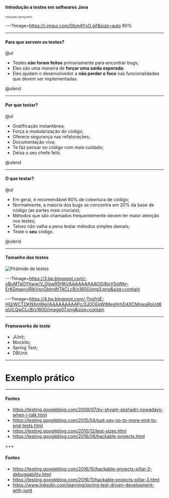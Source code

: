 #### Introdução a testes em softwares Java
<sub><sup><sup>Utilizando Spring MVC</sup></sup></sub>

---?image=https://i.imgur.com/GbmAYxO.gif&size=auto 90%

---

#### Para que servem os testes?

@ul

- Testes **não foram feitos** primariamente para encontrar bugs;
- Eles são uma maneira de **forçar uma saída esperada**;
- Eles ajudam o desenvolvedor a **não perder o foco** nas funcionalidades que devem ser implementadas.

@ulend

---

#### Por que testar?

@ul

- Gratificação instantânea;
- Força a modularização do código;
- Oferece segurança nas refatorações;
- Documentação viva;
- Te faz pensar no código com mais cuidado;
- Deixa o seu chefe feliz.

@ulend

---

#### O que testar?

@ul

- Em geral, é recomendável 80% de cobertura de código;
- Normalmente, a maioria dos bugs se concentra em 20% da base de código (as partes mais cruciais);
- Métodos que são chamados frequentemente devem ter maior atenção nos testes;
- Talvez não valha a pena testar métodos simples demais;
- Teste o **seu** código.

@ulend

---

#### Tamanho dos testes

![Pirâmide de testes](https://2.bp.blogspot.com/-YTzv_O4TnkA/VTgexlumP1I/AAAAAAAAAJ8/57-rnwyvP6g/s1600/image02.png)

---?image=https://3.bp.blogspot.com/-oBuMTeOYhww/V_0IswR5HKI/AAAAAAAAAO0/8jxV5oWkr-ErKGmavjvlRlkVpcGbhnWTACLcB/s1600/img3.png&size=contain

---?image=https://4.bp.blogspot.com/-TnsfrijE-HQ/WCTDKNXmWeI/AAAAAAAAAPc/3J0OEpWIMegHrhD4XCMnwaRoUd6qUILQwCLcB/s1600/image07.png&size=contain

---

#### Frameworks de teste

- JUnit;
- Mockito;
- Spring Test;
- DBUnit.

---

# Exemplo prático

---

#### Fontes

- https://testing.googleblog.com/2009/07/by-shyam-seshadri-nowadays-when-i-talk.html
- https://testing.googleblog.com/2015/04/just-say-no-to-more-end-to-end-tests.html
- https://testing.googleblog.com/2010/12/test-sizes.html
- https://testing.googleblog.com/2016/08/hackable-projects.html

+++

#### Fontes

- https://testing.googleblog.com/2016/10/hackable-projects-pillar-2-debuggability.html
- https://testing.googleblog.com/2016/11/hackable-projects-pillar-3.html
- https://www.linkedin.com/learning/spring-test-driven-development-with-junit


